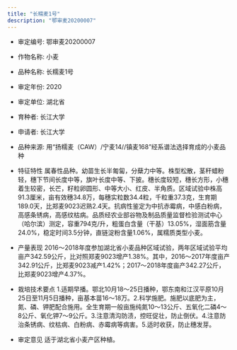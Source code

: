 ```yaml
---
title: "长糯麦1号"
description: "鄂审麦20200007"
---
```

* 审定编号:  鄂审麦20200007

*  作物名称:  小麦

*  品种名称:  长糯麦1号

*  审定年份:  2020

*  审定单位:  湖北省

* 育种者:  长江大学

*  申请者:  长江大学

*  品种来源:  用“扬糯麦（CAW）/宁麦14//镇麦168”经系谱法选择育成的小麦品种

*  特征特性
属春性品种。幼苗生长半匍匐，分蘖力中等。株型松散，茎秆蜡粉轻，穗下节间长度中等，旗叶长度中等、下披。穗长度较短，穗长方形，小穗着生较密，长芒，籽粒卵圆形、中等大小、红皮、半角质。区域试验中株高91.3厘米，亩有效穗34.8万，每穗实粒数34.4粒，千粒重37.3克，生育期189.0天，比郑麦9023迟熟2.4天。抗病性鉴定为中抗赤霉病，中感白粉病，高感条锈病，高感纹枯病。品质经农业部谷物及制品质量监督检验测试中心（哈尔滨）测定，容重794克/升，粗蛋白含量（干基）13.05%，湿面筋含量24.0%，稳定时间3.5分钟，直链淀粉含量1.06%，属糯质类型小麦。

*  产量表现
2016～2018年度参加湖北省小麦品种区域试验，两年区域试验平均亩产342.59公斤，比对照郑麦9023增产1.38%。其中，2016～2017年度亩产342.91公斤，比郑麦9023减产1.42%；2017～2018年度亩产342.27公斤，比郑麦9023增产4.37%。

*  栽培技术要点
1.适期早播。鄂北10月18～25日播种，鄂东南和江汉平原10月25日至11月5日播种，亩基本苗16～18万。2.科学施肥。施肥以底肥为主，氮、磷、钾肥配合施用。全生育期一般亩施纯氮10～13公斤、五氧化二磷4～8公斤、氧化钾7～9公斤。3.注意清沟防渍，控旺促壮，防止倒伏。4.注意防治条锈病、纹枯病、白粉病、赤霉病等病害。5.适时收获，防止穗发芽。

*  审定意见
适于湖北省小麦产区种植。
